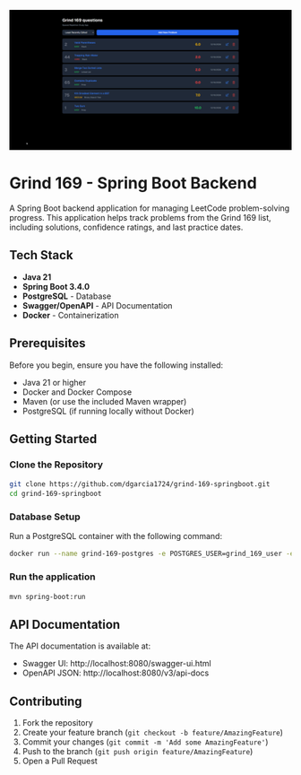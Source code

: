 ![App Demo](project-gif.gif)


# Grind 169 - Spring Boot Backend

A Spring Boot backend application for managing LeetCode problem-solving progress. This application helps track problems from the Grind 169 list, including solutions, confidence ratings, and last practice dates.

## Tech Stack

- **Java 21**
- **Spring Boot 3.4.0**
- **PostgreSQL** - Database
- **Swagger/OpenAPI** - API Documentation
- **Docker** - Containerization

## Prerequisites

Before you begin, ensure you have the following installed:
- Java 21 or higher
- Docker and Docker Compose
- Maven (or use the included Maven wrapper)
- PostgreSQL (if running locally without Docker)

## Getting Started



### Clone the Repository 

```bash
git clone https://github.com/dgarcia1724/grind-169-springboot.git
cd grind-169-springboot
```

### Database Setup

Run a PostgreSQL container with the following command:

```bash
docker run --name grind-169-postgres -e POSTGRES_USER=grind_169_user -e POSTGRES_PASSWORD=grind_169_password -e POSTGRES_DB=grind_169_db -p 5432:5432 -d postgres
```


### Run the application

```bash
mvn spring-boot:run
```

## API Documentation
The API documentation is available at:
- Swagger UI: http://localhost:8080/swagger-ui.html
- OpenAPI JSON: http://localhost:8080/v3/api-docs

## Contributing
1. Fork the repository
2. Create your feature branch (`git checkout -b feature/AmazingFeature`)
3. Commit your changes (`git commit -m 'Add some AmazingFeature'`)
4. Push to the branch (`git push origin feature/AmazingFeature`)
5. Open a Pull Request
